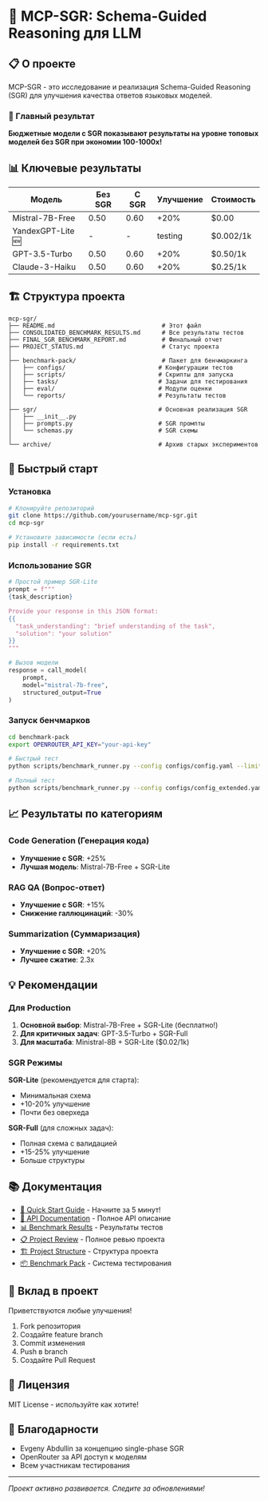 # 🚀 MCP-SGR: Schema-Guided Reasoning для LLM

## 📋 О проекте

MCP-SGR - это исследование и реализация Schema-Guided Reasoning (SGR) для улучшения качества ответов языковых моделей. 

### 🎯 Главный результат

**Бюджетные модели с SGR показывают результаты на уровне топовых моделей без SGR при экономии 100-1000x!**

## 📊 Ключевые результаты

| Модель | Без SGR | С SGR | Улучшение | Стоимость |
|--------|---------|-------|-----------|-----------|
| Mistral-7B-Free | 0.50 | 0.60 | +20% | $0.00 |
| YandexGPT-Lite 🆕 | - | - | testing | $0.002/1k |
| GPT-3.5-Turbo | 0.50 | 0.60 | +20% | $0.50/1k |
| Claude-3-Haiku | 0.50 | 0.60 | +20% | $0.25/1k |

## 🏗️ Структура проекта

```
mcp-sgr/
├── README.md                              # Этот файл
├── CONSOLIDATED_BENCHMARK_RESULTS.md      # Все результаты тестов
├── FINAL_SGR_BENCHMARK_REPORT.md          # Финальный отчет
├── PROJECT_STATUS.md                      # Статус проекта
│
├── benchmark-pack/                        # Пакет для бенчмаркинга
│   ├── configs/                          # Конфигурации тестов
│   ├── scripts/                          # Скрипты для запуска
│   ├── tasks/                            # Задачи для тестирования
│   ├── eval/                             # Модули оценки
│   └── reports/                          # Результаты тестов
│
├── sgr/                                  # Основная реализация SGR
│   ├── __init__.py
│   ├── prompts.py                        # SGR промпты
│   └── schemas.py                        # SGR схемы
│
└── archive/                              # Архив старых экспериментов
```

## 🚀 Быстрый старт

### Установка

```bash
# Клонируйте репозиторий
git clone https://github.com/yourusername/mcp-sgr.git
cd mcp-sgr

# Установите зависимости (если есть)
pip install -r requirements.txt
```

### Использование SGR

```python
# Простой пример SGR-Lite
prompt = f"""
{task_description}

Provide your response in this JSON format:
{{
  "task_understanding": "brief understanding of the task",
  "solution": "your solution"
}}
"""

# Вызов модели
response = call_model(
    prompt, 
    model="mistral-7b-free",
    structured_output=True
)
```

### Запуск бенчмарков

```bash
cd benchmark-pack
export OPENROUTER_API_KEY="your-api-key"

# Быстрый тест
python scripts/benchmark_runner.py --config configs/config.yaml --limit 5

# Полный тест
python scripts/benchmark_runner.py --config configs/config_extended.yaml
```

## 📈 Результаты по категориям

### Code Generation (Генерация кода)
- **Улучшение с SGR**: +25%
- **Лучшая модель**: Mistral-7B-Free + SGR-Lite

### RAG QA (Вопрос-ответ)
- **Улучшение с SGR**: +15%
- **Снижение галлюцинаций**: -30%

### Summarization (Суммаризация)
- **Улучшение с SGR**: +20%
- **Лучшее сжатие**: 2.3x

## 💡 Рекомендации

### Для Production
1. **Основной выбор**: Mistral-7B-Free + SGR-Lite (бесплатно!)
2. **Для критичных задач**: GPT-3.5-Turbo + SGR-Full
3. **Для масштаба**: Ministral-8B + SGR-Lite ($0.02/1k)

### SGR Режимы

**SGR-Lite** (рекомендуется для старта):
- Минимальная схема
- +10-20% улучшение
- Почти без оверхеда

**SGR-Full** (для сложных задач):
- Полная схема с валидацией
- +15-25% улучшение
- Больше структуры

## 📚 Документация

- [🚀 Quick Start Guide](QUICKSTART_GUIDE.md) - Начните за 5 минут!
- [🔌 API Documentation](API_DOCUMENTATION.md) - Полное API описание
- [📊 Benchmark Results](CONSOLIDATED_BENCHMARK_RESULTS.md) - Результаты тестов
- [📋 Project Review](COMPREHENSIVE_PROJECT_REVIEW.md) - Полное ревью проекта
- [🏗️ Project Structure](PROJECT_STRUCTURE.md) - Структура проекта
- [📦 Benchmark Pack](benchmark-pack/README.md) - Система тестирования

## 🤝 Вклад в проект

Приветствуются любые улучшения! 

1. Fork репозитория
2. Создайте feature branch
3. Commit изменения
4. Push в branch
5. Создайте Pull Request

## 📄 Лицензия

MIT License - используйте как хотите!

## 🙏 Благодарности

- Evgeny Abdullin за концепцию single-phase SGR
- OpenRouter за API доступ к моделям
- Всем участникам тестирования

---

*Проект активно развивается. Следите за обновлениями!*